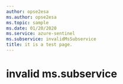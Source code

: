 ```yaml
---
author: opse2esa
ms.author: opse2esa
ms.topic: sample
ms.date: 01/20/2020
ms.service: azure-sentinel 
ms.subservice: invalidMsSubservice
title: it is a test page.
---
```


# invalid ms.subservice
